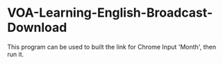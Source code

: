 # VOA-Learning-English-Broadcast-Download
This program can be used to built the link for Chrome 
Input 'Month', then run it.
